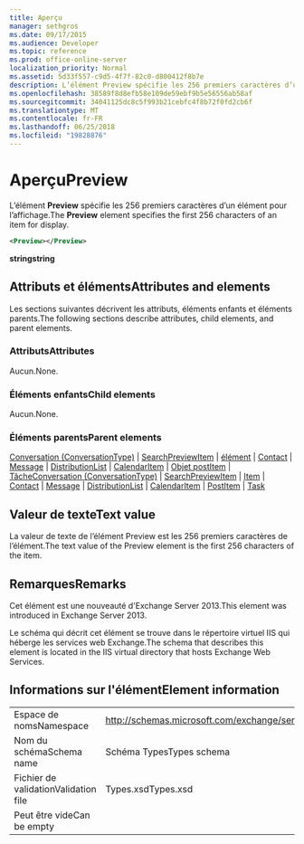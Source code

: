 ```yaml
---
title: Aperçu
manager: sethgros
ms.date: 09/17/2015
ms.audience: Developer
ms.topic: reference
ms.prod: office-online-server
localization_priority: Normal
ms.assetid: 5d33f557-c9d5-4f7f-82c0-d800412f8b7e
description: L’élément Preview spécifie les 256 premiers caractères d’un élément pour l’affichage.
ms.openlocfilehash: 38589f8d8efb58e109de59ebf9b5e56556ab58af
ms.sourcegitcommit: 34041125dc8c5f993b21cebfc4f8b72f0fd2cb6f
ms.translationtype: MT
ms.contentlocale: fr-FR
ms.lasthandoff: 06/25/2018
ms.locfileid: "19828876"
---
```

# <a name="preview"></a><span data-ttu-id="8e979-103">Aperçu</span><span class="sxs-lookup"><span data-stu-id="8e979-103">Preview</span></span>

<span data-ttu-id="8e979-104">L’élément **Preview** spécifie les 256 premiers caractères d’un élément pour l’affichage.</span><span class="sxs-lookup"><span data-stu-id="8e979-104">The **Preview** element specifies the first 256 characters of an item for display.</span></span> 
  
```XML
<Preview></Preview>
```

 <span data-ttu-id="8e979-105">**string**</span><span class="sxs-lookup"><span data-stu-id="8e979-105">**string**</span></span>
## <a name="attributes-and-elements"></a><span data-ttu-id="8e979-106">Attributs et éléments</span><span class="sxs-lookup"><span data-stu-id="8e979-106">Attributes and elements</span></span>

<span data-ttu-id="8e979-107">Les sections suivantes décrivent les attributs, éléments enfants et éléments parents.</span><span class="sxs-lookup"><span data-stu-id="8e979-107">The following sections describe attributes, child elements, and parent elements.</span></span>
  
### <a name="attributes"></a><span data-ttu-id="8e979-108">Attributs</span><span class="sxs-lookup"><span data-stu-id="8e979-108">Attributes</span></span>

<span data-ttu-id="8e979-109">Aucun.</span><span class="sxs-lookup"><span data-stu-id="8e979-109">None.</span></span>
  
### <a name="child-elements"></a><span data-ttu-id="8e979-110">Éléments enfants</span><span class="sxs-lookup"><span data-stu-id="8e979-110">Child elements</span></span>

<span data-ttu-id="8e979-111">Aucun.</span><span class="sxs-lookup"><span data-stu-id="8e979-111">None.</span></span>
  
### <a name="parent-elements"></a><span data-ttu-id="8e979-112">Éléments parents</span><span class="sxs-lookup"><span data-stu-id="8e979-112">Parent elements</span></span>

<span data-ttu-id="8e979-113">[Conversation (ConversationType)](conversation-conversationtype.md) | [SearchPreviewItem](searchpreviewitem.md) | [élément](item.md) | [Contact](contact.md) | [Message](message-ex15websvcsotherref.md) | [DistributionList](distributionlist.md) | [CalendarItem](calendaritem.md)  |  [Objet postItem](postitem.md)  |  [Tâche](task.md)</span><span class="sxs-lookup"><span data-stu-id="8e979-113">[Conversation (ConversationType)](conversation-conversationtype.md) | [SearchPreviewItem](searchpreviewitem.md) | [Item](item.md) | [Contact](contact.md) | [Message](message-ex15websvcsotherref.md) | [DistributionList](distributionlist.md) | [CalendarItem](calendaritem.md) | [PostItem](postitem.md) | [Task](task.md)</span></span>
  
## <a name="text-value"></a><span data-ttu-id="8e979-114">Valeur de texte</span><span class="sxs-lookup"><span data-stu-id="8e979-114">Text value</span></span>

<span data-ttu-id="8e979-115">La valeur de texte de l’élément Preview est les 256 premiers caractères de l’élément.</span><span class="sxs-lookup"><span data-stu-id="8e979-115">The text value of the Preview element is the first 256 characters of the item.</span></span>
  
## <a name="remarks"></a><span data-ttu-id="8e979-116">Remarques</span><span class="sxs-lookup"><span data-stu-id="8e979-116">Remarks</span></span>

<span data-ttu-id="8e979-117">Cet élément est une nouveauté d'Exchange Server 2013.</span><span class="sxs-lookup"><span data-stu-id="8e979-117">This element was introduced in Exchange Server 2013.</span></span>
  
<span data-ttu-id="8e979-118">Le schéma qui décrit cet élément se trouve dans le répertoire virtuel IIS qui héberge les services web Exchange.</span><span class="sxs-lookup"><span data-stu-id="8e979-118">The schema that describes this element is located in the IIS virtual directory that hosts Exchange Web Services.</span></span>
  
## <a name="element-information"></a><span data-ttu-id="8e979-119">Informations sur l'élément</span><span class="sxs-lookup"><span data-stu-id="8e979-119">Element information</span></span>

|||
|:-----|:-----|
|<span data-ttu-id="8e979-120">Espace de noms</span><span class="sxs-lookup"><span data-stu-id="8e979-120">Namespace</span></span>  <br/> |http://schemas.microsoft.com/exchange/services/2006/types  <br/> |
|<span data-ttu-id="8e979-121">Nom du schéma</span><span class="sxs-lookup"><span data-stu-id="8e979-121">Schema name</span></span>  <br/> |<span data-ttu-id="8e979-122">Schéma Types</span><span class="sxs-lookup"><span data-stu-id="8e979-122">Types schema</span></span>  <br/> |
|<span data-ttu-id="8e979-123">Fichier de validation</span><span class="sxs-lookup"><span data-stu-id="8e979-123">Validation file</span></span>  <br/> |<span data-ttu-id="8e979-124">Types.xsd</span><span class="sxs-lookup"><span data-stu-id="8e979-124">Types.xsd</span></span>  <br/> |
|<span data-ttu-id="8e979-125">Peut être vide</span><span class="sxs-lookup"><span data-stu-id="8e979-125">Can be empty</span></span>  <br/> ||
   

